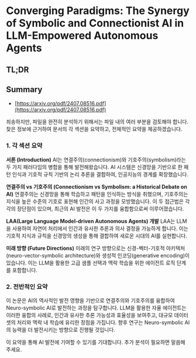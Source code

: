 # Converging Paradigms: The Synergy of Symbolic and Connectionist AI in LLM-Empowered Autonomous Agents
## TL;DR
## Summary
- [https://arxiv.org/pdf/2407.08516.pdf](https://arxiv.org/pdf/2407.08516.pdf)

죄송하지만, 파일을 완전히 분석하기 위해서는 파일 내의 여러 부분을 검토해야 합니다. 찾은 정보에 근거하여 문서의 각 섹션을 요약하고, 전체적인 요약을 제공하겠습니다.

### 1. 각 섹션 요약

**서론 (Introduction)**
AI는 연결주의(connectionism)와 기호주의(symbolism)라는 두 가지 패러다임의 병합을 통해 발전해왔습니다. AI 시스템은 신경망을 기반으로 한 패턴 인식과 기호적 규칙 기반의 논리 추론을 결합하여, 인공지능의 경계를 확장했습니다.

**연결주의 vs 기호주의 (Connectionism vs Symbolism: a Historical Debate on AI)**
연결주의는 신경망을 통해 학습하고 패턴을 인식하는 방식을 취했으며, 기호주의는 지식을 높은 수준의 기호로 표현해 인간의 사고 과정을 모방했습니다. 이 두 접근법은 각각의 장단점이 있으며, 최근의 AI 발전은 이 두 가지를 융합함으로써 이루어졌습니다.

**LAA(Large Language Model-driven Autonomous Agents) 개발**
LAA는 LLM을 사용하여 자연어 처리에서 인간과 유사한 추론과 의사 결정을 가능하게 합니다. 이는 기호적 지식과 규칙을 신경망의 생성을 통해 결합하여 새로운 시대의 AI를 실현합니다.

**미래 방향 (Future Directions)**
미래의 연구 방향으로는 신경-벡터-기호적 아키텍처(neuro-vector-symbolic architecture)와 생성적 인코딩(generative encoding)이 있습니다. 이는 LLM을 활용한 고급 샘플 선택과 맥락 학습을 위한 에이전트 로직 단계를 포함합니다.

### 2. 전반적인 요약
이 논문은 AI의 역사적인 발전 영향을 기반으로 연결주의와 기호주의를 융합하여 Neuro-symbolic AI로 발전하는 과정을 탐구합니다. LLM을 활용한 자율 에이전트는 이러한 융합의 사례로, 인간과 유사한 추론 가능성과 효율성을 보여주고, 대규모 데이터셋의 처리와 맥락 내 학습에 유리한 장점을 가집니다. 향후 연구는 Neuro-symbolic AI의 능력을 더 발전시키는 방향으로 진행될 것입니다.

이 요약을 통해 AI 발전에 기여할 수 있기를 기대합니다. 추가 분석이 필요하면 말씀해 주세요.